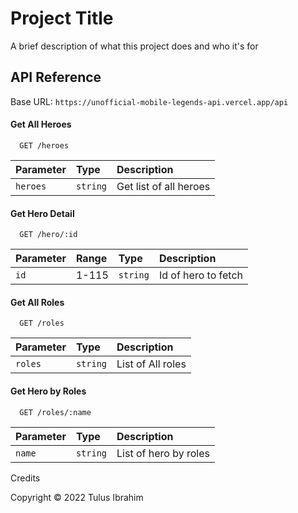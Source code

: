
# Project Title

A brief description of what this project does and who it's for


## API Reference

Base URL: ```https://unofficial-mobile-legends-api.vercel.app/api```

#### Get All Heroes

```http
  GET /heroes
```

| Parameter | Type      | Description                       |
| :-------- | :-------- | :------------------------ |
| `heroes`  | `string`  | Get list of all heroes |

#### Get Hero Detail

```http
  GET /hero/:id
```

| Parameter | Range    | Type     | Description                       |
| :-------- | :------- | :--------| :------------------------ |
| `id`      | 1-115    | `string` | Id of hero to fetch |

#### Get All Roles

```http
  GET /roles
```

| Parameter | Type     | Description                       |
| :-------- | :--------| :------------------------ |
| `roles`   | `string` | List of All roles |

#### Get Hero by Roles

```http
  GET /roles/:name
```

| Parameter | Type     | Description                       |
| :-------- | :--------| :------------------------ |
| `name`    | `string` | List of hero by roles |

Credits

Copyright © 2022 Tulus Ibrahim